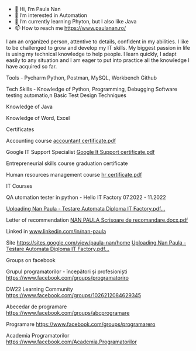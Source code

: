 - 👋 Hi, I’m Paula Nan
- 👀 I’m interested in Automation
- 🌱 I’m currently learning Phyton, but I also like Java
- 📫 How to reach me https://www.paulanan.ro/



I am an organized person, attentive to details, confident in my abilities. I like to be challenged to grow and develop my IT skills. My biggest passion in life is using my technical knowledge to help people. I learn quickly, I adapt easily to any situation and I am eager to put into practice all the knowledge I have acquired so far.

Tools - Pycharm Python, Postman, MySQL, Workbench Github

Tech Skills - Knowledge of Python, Programming, Debugging Software testing automatio,n Basic Test Design Techniques

Knowledge of Java

Knowledge of Word, Excel

Certificates

Accounting course [accountant certificate.pdf](https://github.com/PaulaNan/PaulaNan/files/10295009/accountant.certificate.pdf)

Google IT Support Specialist [Google It Support certificate.pdf](https://github.com/PaulaNan/PaulaNan/files/10294999/Google.It.Support.certificate.pdf)

Entrepreneurial skills course graduation certificate

Human resources management course [hr certificate.pdf](https://github.com/PaulaNan/PaulaNan/files/10295010/hr.certificate.pdf)

IT Courses

QA utomation tester in python - Hello IT Factory 07.2022 - 11.2022

[Uploading Nan Paula - Testare Automata Diploma IT Factory.pdf…]()

Letter of recommendation
[NAN PAULA Scrisoare de recomandare.docx.pdf](https://github.com/PaulaNan/PaulaNan/files/10295025/NAN.PAULA.Scrisoare.de.recomandare.docx.pdf)

Linked in www.linkedin.com/in/nan-paula

Site https://sites.google.com/view/paula-nan/home
[Uploading Nan Paula - Testare Automata Diploma IT Factory.pdf…]()

Groups on facebook

Grupul programatorilor - începători și profesioniști https://www.facebook.com/groups/programatoriro

DW22 Learning Community https://www.facebook.com/groups/1026212084629345

Abecedar de programare https://www.facebook.com/groups/abcprogramare

Programare https://www.facebook.com/groups/programarero

Academia Programatorilor https://www.facebook.com/Academia.Programatorilor

